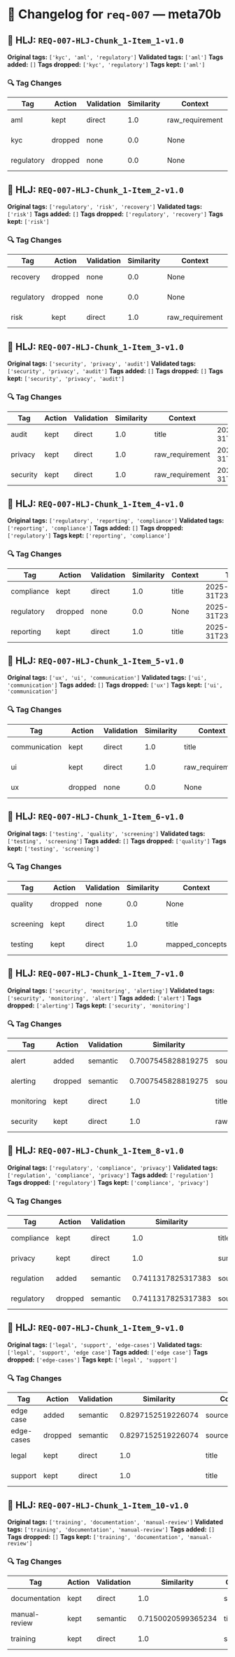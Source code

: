 # 📝 Changelog for `req-007` — **meta70b**

## 🔹 HLJ: `REQ-007-HLJ-Chunk_1-Item_1-v1.0`

**Original tags:** `['kyc', 'aml', 'regulatory']`
**Validated tags:** `['aml']`
**Tags added:** `[]`
**Tags dropped:** `['kyc', 'regulatory']`
**Tags kept:** `['aml']`

### 🔍 Tag Changes
| Tag | Action   | Validation | Similarity | Context | Timestamp |
|-----|----------|------------|------------|---------|-----------|
| aml | kept | direct | 1.0 | raw_requirement | 2025-05-31T23:57:23.314193Z |
| kyc | dropped | none | 0.0 | None | 2025-05-31T23:57:23.217246Z |
| regulatory | dropped | none | 0.0 | None | 2025-05-31T23:57:23.479944Z |

## 🔹 HLJ: `REQ-007-HLJ-Chunk_1-Item_2-v1.0`

**Original tags:** `['regulatory', 'risk', 'recovery']`
**Validated tags:** `['risk']`
**Tags added:** `[]`
**Tags dropped:** `['regulatory', 'recovery']`
**Tags kept:** `['risk']`

### 🔍 Tag Changes
| Tag | Action   | Validation | Similarity | Context | Timestamp |
|-----|----------|------------|------------|---------|-----------|
| recovery | dropped | none | 0.0 | None | 2025-05-31T23:57:23.937719Z |
| regulatory | dropped | none | 0.0 | None | 2025-05-31T23:57:23.664551Z |
| risk | kept | direct | 1.0 | raw_requirement | 2025-05-31T23:57:23.777599Z |

## 🔹 HLJ: `REQ-007-HLJ-Chunk_1-Item_3-v1.0`

**Original tags:** `['security', 'privacy', 'audit']`
**Validated tags:** `['security', 'privacy', 'audit']`
**Tags added:** `[]`
**Tags dropped:** `[]`
**Tags kept:** `['security', 'privacy', 'audit']`

### 🔍 Tag Changes
| Tag | Action   | Validation | Similarity | Context | Timestamp |
|-----|----------|------------|------------|---------|-----------|
| audit | kept | direct | 1.0 | title | 2025-05-31T23:57:24.128169Z |
| privacy | kept | direct | 1.0 | raw_requirement | 2025-05-31T23:57:24.124661Z |
| security | kept | direct | 1.0 | raw_requirement | 2025-05-31T23:57:24.031365Z |

## 🔹 HLJ: `REQ-007-HLJ-Chunk_1-Item_4-v1.0`

**Original tags:** `['regulatory', 'reporting', 'compliance']`
**Validated tags:** `['reporting', 'compliance']`
**Tags added:** `[]`
**Tags dropped:** `['regulatory']`
**Tags kept:** `['reporting', 'compliance']`

### 🔍 Tag Changes
| Tag | Action   | Validation | Similarity | Context | Timestamp |
|-----|----------|------------|------------|---------|-----------|
| compliance | kept | direct | 1.0 | title | 2025-05-31T23:57:24.296870Z |
| regulatory | dropped | none | 0.0 | None | 2025-05-31T23:57:24.290455Z |
| reporting | kept | direct | 1.0 | title | 2025-05-31T23:57:24.293879Z |

## 🔹 HLJ: `REQ-007-HLJ-Chunk_1-Item_5-v1.0`

**Original tags:** `['ux', 'ui', 'communication']`
**Validated tags:** `['ui', 'communication']`
**Tags added:** `[]`
**Tags dropped:** `['ux']`
**Tags kept:** `['ui', 'communication']`

### 🔍 Tag Changes
| Tag | Action   | Validation | Similarity | Context | Timestamp |
|-----|----------|------------|------------|---------|-----------|
| communication | kept | direct | 1.0 | title | 2025-05-31T23:57:24.553570Z |
| ui | kept | direct | 1.0 | raw_requirement | 2025-05-31T23:57:24.550603Z |
| ux | dropped | none | 0.0 | None | 2025-05-31T23:57:24.456696Z |

## 🔹 HLJ: `REQ-007-HLJ-Chunk_1-Item_6-v1.0`

**Original tags:** `['testing', 'quality', 'screening']`
**Validated tags:** `['testing', 'screening']`
**Tags added:** `[]`
**Tags dropped:** `['quality']`
**Tags kept:** `['testing', 'screening']`

### 🔍 Tag Changes
| Tag | Action   | Validation | Similarity | Context | Timestamp |
|-----|----------|------------|------------|---------|-----------|
| quality | dropped | none | 0.0 | None | 2025-05-31T23:57:24.714956Z |
| screening | kept | direct | 1.0 | title | 2025-05-31T23:57:24.718407Z |
| testing | kept | direct | 1.0 | mapped_concepts | 2025-05-31T23:57:24.565276Z |

## 🔹 HLJ: `REQ-007-HLJ-Chunk_1-Item_7-v1.0`

**Original tags:** `['security', 'monitoring', 'alerting']`
**Validated tags:** `['security', 'monitoring', 'alert']`
**Tags added:** `['alert']`
**Tags dropped:** `['alerting']`
**Tags kept:** `['security', 'monitoring']`

### 🔍 Tag Changes
| Tag | Action   | Validation | Similarity | Context | Timestamp |
|-----|----------|------------|------------|---------|-----------|
| alert | added | semantic | 0.7007545828819275 | source_fragment | 2025-05-31T23:57:24.942813Z |
| alerting | dropped | semantic | 0.7007545828819275 | source_fragment | 2025-05-31T23:57:24.942813Z |
| monitoring | kept | direct | 1.0 | title | 2025-05-31T23:57:24.813877Z |
| security | kept | direct | 1.0 | raw_requirement | 2025-05-31T23:57:24.810874Z |

## 🔹 HLJ: `REQ-007-HLJ-Chunk_1-Item_8-v1.0`

**Original tags:** `['regulatory', 'compliance', 'privacy']`
**Validated tags:** `['regulation', 'compliance', 'privacy']`
**Tags added:** `['regulation']`
**Tags dropped:** `['regulatory']`
**Tags kept:** `['compliance', 'privacy']`

### 🔍 Tag Changes
| Tag | Action   | Validation | Similarity | Context | Timestamp |
|-----|----------|------------|------------|---------|-----------|
| compliance | kept | direct | 1.0 | title | 2025-05-31T23:57:25.071515Z |
| privacy | kept | direct | 1.0 | summary | 2025-05-31T23:57:25.078497Z |
| regulation | added | semantic | 0.7411317825317383 | source_fragment | 2025-05-31T23:57:25.068387Z |
| regulatory | dropped | semantic | 0.7411317825317383 | source_fragment | 2025-05-31T23:57:25.068387Z |

## 🔹 HLJ: `REQ-007-HLJ-Chunk_1-Item_9-v1.0`

**Original tags:** `['legal', 'support', 'edge-cases']`
**Validated tags:** `['legal', 'support', 'edge case']`
**Tags added:** `['edge case']`
**Tags dropped:** `['edge-cases']`
**Tags kept:** `['legal', 'support']`

### 🔍 Tag Changes
| Tag | Action   | Validation | Similarity | Context | Timestamp |
|-----|----------|------------|------------|---------|-----------|
| edge case | added | semantic | 0.8297152519226074 | source_fragment | 2025-05-31T23:57:25.215093Z |
| edge-cases | dropped | semantic | 0.8297152519226074 | source_fragment | 2025-05-31T23:57:25.215093Z |
| legal | kept | direct | 1.0 | title | 2025-05-31T23:57:25.082124Z |
| support | kept | direct | 1.0 | title | 2025-05-31T23:57:25.085281Z |

## 🔹 HLJ: `REQ-007-HLJ-Chunk_1-Item_10-v1.0`

**Original tags:** `['training', 'documentation', 'manual-review']`
**Validated tags:** `['training', 'documentation', 'manual-review']`
**Tags added:** `[]`
**Tags dropped:** `[]`
**Tags kept:** `['training', 'documentation', 'manual-review']`

### 🔍 Tag Changes
| Tag | Action   | Validation | Similarity | Context | Timestamp |
|-----|----------|------------|------------|---------|-----------|
| documentation | kept | direct | 1.0 | summary | 2025-05-31T23:57:25.229270Z |
| manual-review | kept | semantic | 0.7150020599365234 | title | 2025-05-31T23:57:25.337163Z |
| training | kept | direct | 1.0 | summary | 2025-05-31T23:57:25.222954Z |
